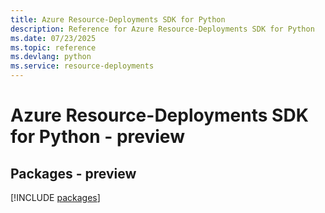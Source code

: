 ```yaml
---
title: Azure Resource-Deployments SDK for Python
description: Reference for Azure Resource-Deployments SDK for Python
ms.date: 07/23/2025
ms.topic: reference
ms.devlang: python
ms.service: resource-deployments
---
```

# Azure Resource-Deployments SDK for Python - preview
## Packages - preview
[!INCLUDE [packages](resource-deployments-index.md)]